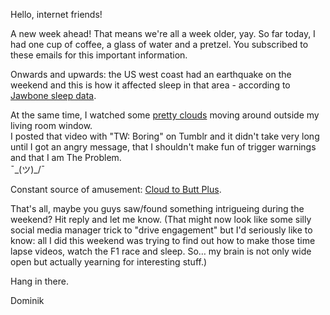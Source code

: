 Hello, internet friends!

A new week ahead! That means we're all a week older, yay.
So far today, I had one cup of coffee, a glass of water and a pretzel. You subscribed to these emails for this important information.

Onwards and upwards: the US west coast had an earthquake on the weekend and this is how it affected sleep in that area - according to [Jawbone sleep data](https://jawbone.com/blog/napa-earthquake-effect-on-sleep/). 

At the same time, I watched some [pretty clouds](https://www.youtube.com/watch?v=Hg4CH9JEAC8) moving around outside my living room window.  
I posted that video with "TW: Boring" on Tumblr and it didn't take very long until I got an angry message, that I shouldn't make fun of trigger warnings and that I am The Problem.  
¯\_(ツ)_/¯

Constant source of amusement: [Cloud to Butt Plus](https://chrome.google.com/webstore/detail/cloud-to-butt-plus/apmlngnhgbnjpajelfkmabhkfapgnoai?hl=en).

That's all, maybe you guys saw/found something intrigueing during the weekend? Hit reply and let me know. (That might now look like some silly social media manager trick to "drive engagement" but I'd seriously like to know: all I did this weekend was trying to find out how to make those time lapse videos, watch the F1 race and sleep. So… my brain is not only wide open but actually yearning for interesting stuff.)

Hang in there.

Dominik